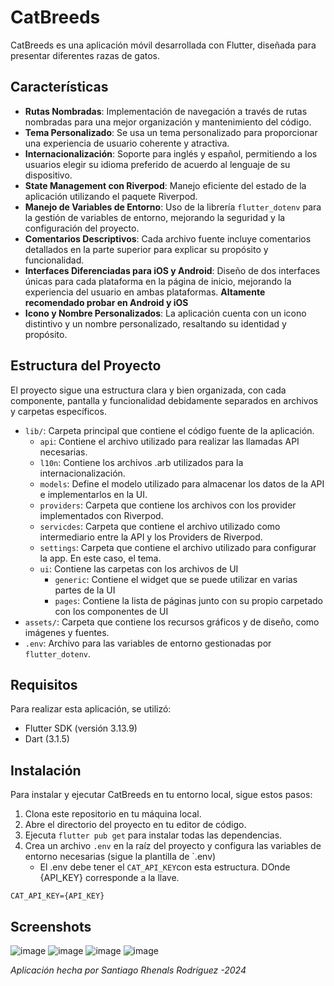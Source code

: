# CatBreeds

CatBreeds es una aplicación móvil desarrollada con Flutter, diseñada para presentar diferentes razas de gatos. 

## Características

- **Rutas Nombradas**: Implementación de navegación a través de rutas nombradas para una mejor organización y mantenimiento del código.
- **Tema Personalizado**: Se usa un tema personalizado para proporcionar una experiencia de usuario coherente y atractiva.
- **Internacionalización**: Soporte para inglés y español, permitiendo a los usuarios elegir su idioma preferido de acuerdo al lenguaje de su dispositivo.
- **State Management con Riverpod**: Manejo eficiente del estado de la aplicación utilizando el paquete Riverpod.
- **Manejo de Variables de Entorno**: Uso de la librería `flutter_dotenv` para la gestión de variables de entorno, mejorando la seguridad y la configuración del proyecto.
- **Comentarios Descriptivos**: Cada archivo fuente incluye comentarios detallados en la parte superior para explicar su propósito y funcionalidad.
- **Interfaces Diferenciadas para iOS y Android**: Diseño de dos interfaces únicas para cada plataforma en la página de inicio, mejorando la experiencia del usuario en ambas plataformas. **Altamente recomendado probar en Android y iOS**
- **Icono y Nombre Personalizados**: La aplicación cuenta con un icono distintivo y un nombre personalizado, resaltando su identidad y propósito.

## Estructura del Proyecto

El proyecto sigue una estructura clara y bien organizada, con cada componente, pantalla y funcionalidad debidamente separados en archivos y carpetas específicos.

- `lib/`: Carpeta principal que contiene el código fuente de la aplicación.
  - `api`: Contiene el archivo utilizado para realizar las llamadas API necesarias.
  - `l10n`: Contiene los archivos .arb utilizados para la internacionalización. 
  - `models`: Define el modelo utilizado para almacenar los datos de la API e implementarlos en la UI.
  - `providers`: Carpeta que contiene los archivos con los provider implementados con Riverpod.
  - `servicdes`: Carpeta que contiene el archivo utilizado como intermediario entre la API y los Providers de Riverpod.
  - `settings`: Carpeta que contiene el archivo utilizado para configurar la app. En este caso, el tema.
  - `ui`: Contiene las carpetas con los archivos de UI
    - `generic`: Contiene el widget que se puede utilizar en varias partes de la UI
    - `pages`: Contiene la lista de páginas junto con su propio carpetado con los componentes de UI
- `assets/`: Carpeta que contiene los recursos gráficos y de diseño, como imágenes y fuentes.
- `.env`: Archivo para las variables de entorno gestionadas por `flutter_dotenv`.

## Requisitos

Para realizar esta aplicación, se utilizó:

- Flutter SDK (versión 3.13.9)
- Dart (3.1.5)

## Instalación

Para instalar y ejecutar CatBreeds en tu entorno local, sigue estos pasos:

1. Clona este repositorio en tu máquina local.
2. Abre el directorio del proyecto en tu editor de código.
3. Ejecuta `flutter pub get` para instalar todas las dependencias.
4. Crea un archivo `.env` en la raíz del proyecto y configura las variables de entorno necesarias (sigue la plantilla de `.env)
   - El .env debe tener el `CAT_API_KEY`con esta estructura. DOnde {API_KEY} corresponde a la llave.
  ```
  CAT_API_KEY={API_KEY}
  ```

## Screenshots
![image](https://github.com/srLitem/CatBreeds/assets/29027903/c5708552-f4ec-4b4e-8982-2cf08d85b4df)
![image](https://github.com/srLitem/CatBreeds/assets/29027903/dbe169ef-fb00-4a82-a04b-2d74e061f848)
![image](https://github.com/srLitem/CatBreeds/assets/29027903/fd7dfbdb-c079-47bc-9c49-6b64e2d20af0)
![image](https://github.com/srLitem/CatBreeds/assets/29027903/71dd235d-9d54-4bf1-b857-aa9e5f41b34b)


*Aplicación hecha por Santiago Rhenals Rodríguez -2024*
